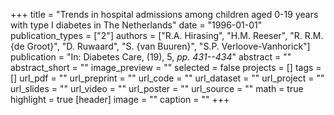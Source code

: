 +++
title = "Trends in hospital admissions among children aged 0-19 years with type I diabetes in The Netherlands"
date = "1996-01-01"
publication_types = ["2"]
authors = ["R.A. Hirasing", "H.M. Reeser", "R. R.M. {de Groot}", "D. Ruwaard", "S. {van Buuren}", "S.P. Verloove-Vanhorick"]
publication = "In: Diabetes Care, (19), 5, _pp. 431--434_"
abstract = ""
abstract_short = ""
image_preview = ""
selected = false
projects = []
tags = []
url_pdf = ""
url_preprint = ""
url_code = ""
url_dataset = ""
url_project = ""
url_slides = ""
url_video = ""
url_poster = ""
url_source = ""
math = true
highlight = true
[header]
image = ""
caption = ""
+++

